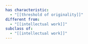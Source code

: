 ```yaml
---
has characteristic:
  - "[[threshold of originality]]"
different from:
  - "[[intellectual work]]"
subclass of:
  - "[[intellectual work]]"
---
```

